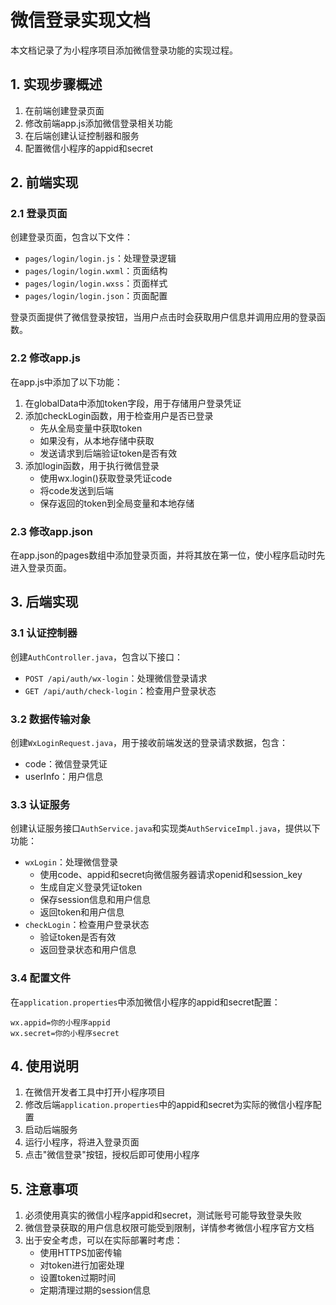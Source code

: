 # 微信登录实现文档

本文档记录了为小程序项目添加微信登录功能的实现过程。

## 1. 实现步骤概述

1. 在前端创建登录页面
2. 修改前端app.js添加微信登录相关功能
3. 在后端创建认证控制器和服务
4. 配置微信小程序的appid和secret

## 2. 前端实现

### 2.1 登录页面

创建登录页面，包含以下文件：
- `pages/login/login.js`：处理登录逻辑
- `pages/login/login.wxml`：页面结构
- `pages/login/login.wxss`：页面样式
- `pages/login/login.json`：页面配置

登录页面提供了微信登录按钮，当用户点击时会获取用户信息并调用应用的登录函数。

### 2.2 修改app.js

在app.js中添加了以下功能：

1. 在globalData中添加token字段，用于存储用户登录凭证
2. 添加checkLogin函数，用于检查用户是否已登录
   - 先从全局变量中获取token
   - 如果没有，从本地存储中获取
   - 发送请求到后端验证token是否有效
3. 添加login函数，用于执行微信登录
   - 使用wx.login()获取登录凭证code
   - 将code发送到后端
   - 保存返回的token到全局变量和本地存储

### 2.3 修改app.json

在app.json的pages数组中添加登录页面，并将其放在第一位，使小程序启动时先进入登录页面。

## 3. 后端实现

### 3.1 认证控制器

创建`AuthController.java`，包含以下接口：

- `POST /api/auth/wx-login`：处理微信登录请求
- `GET /api/auth/check-login`：检查用户登录状态

### 3.2 数据传输对象

创建`WxLoginRequest.java`，用于接收前端发送的登录请求数据，包含：
- code：微信登录凭证
- userInfo：用户信息

### 3.3 认证服务

创建认证服务接口`AuthService.java`和实现类`AuthServiceImpl.java`，提供以下功能：

- `wxLogin`：处理微信登录
  - 使用code、appid和secret向微信服务器请求openid和session_key
  - 生成自定义登录凭证token
  - 保存session信息和用户信息
  - 返回token和用户信息
- `checkLogin`：检查用户登录状态
  - 验证token是否有效
  - 返回登录状态和用户信息

### 3.4 配置文件

在`application.properties`中添加微信小程序的appid和secret配置：

```properties
wx.appid=你的小程序appid
wx.secret=你的小程序secret
```

## 4. 使用说明

1. 在微信开发者工具中打开小程序项目
2. 修改后端`application.properties`中的appid和secret为实际的微信小程序配置
3. 启动后端服务
4. 运行小程序，将进入登录页面
5. 点击"微信登录"按钮，授权后即可使用小程序

## 5. 注意事项

1. 必须使用真实的微信小程序appid和secret，测试账号可能导致登录失败
2. 微信登录获取的用户信息权限可能受到限制，详情参考微信小程序官方文档
3. 出于安全考虑，可以在实际部署时考虑：
   - 使用HTTPS加密传输
   - 对token进行加密处理
   - 设置token过期时间
   - 定期清理过期的session信息
